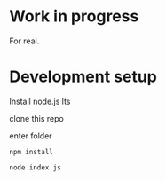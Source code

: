 # Work in progress

For real.

# Development setup

Install node.js lts

clone this repo

enter folder

```npm install```

```node index.js```